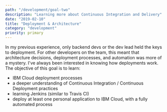 ```yaml
---
path: "/development/goal-two"
description: "Learning more about Continuous Integration and Delivery"
date: "2019-02-10"
title: "Deployment & Architecture"
category: "development"
priority: primary
---
```


In my previous experience, only backend devs or the dev lead held the keys to deployment. For other developers on the team, this meant that architecture decisions, deployment processes, and automation was more of a mystery. I've always been interested in knowing how deployments work. The objective of this goal is to learn:

  - IBM Cloud deployment processes
  - a deeper understanding of Continuous Integration / Continuous Deployment practices
  - learning Jenkins (similar to Travis CI)
  - deploy at least one personal application to IBM Cloud, with a fully automated process
